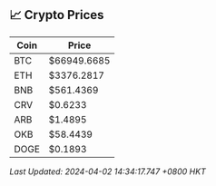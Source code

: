 ## 📈 Crypto Prices

| Coin | Price |
| ---- | ----- |
| BTC | $66949.6685 |
| ETH | $3376.2817 |
| BNB | $561.4369 |
| CRV | $0.6233 |
| ARB | $1.4895 |
| OKB | $58.4439 |
| DOGE | $0.1893 |

_Last Updated: 2024-04-02 14:34:17.747 +0800 HKT_